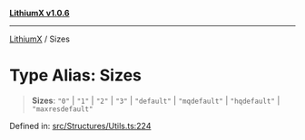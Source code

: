 [**LithiumX v1.0.6**](../README.md)

***

[LithiumX](../globals.md) / Sizes

# Type Alias: Sizes

> **Sizes**: `"0"` \| `"1"` \| `"2"` \| `"3"` \| `"default"` \| `"mqdefault"` \| `"hqdefault"` \| `"maxresdefault"`

Defined in: [src/Structures/Utils.ts:224](https://github.com/anantix-network/LithiumX/blob/50b399548f48d78c1c57a0dfe99d487d3da44bc6/src/Structures/Utils.ts#L224)
